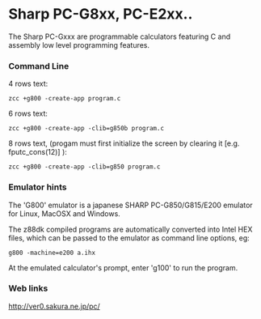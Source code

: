 #  Sharp PC-G8xx, PC-E2xx..

The Sharp PC-Gxxx are programmable calculators featuring C and assembly low level programming features.


### Command Line

4 rows text:

    zcc +g800 -create-app program.c


6 rows text:

    zcc +g800 -create-app -clib=g850b program.c


8 rows text, (progam must first initialize the screen by clearing it [e.g. fputc_cons(12)] ):

    zcc +g800 -create-app -clib=g850 program.c



### Emulator hints

The 'G800' emulator is a japanese SHARP PC-G850/G815/E200 emulator for Linux, MacOSX and Windows.

The z88dk compiled programs are automatically converted into Intel HEX files, which can be passed to the emulator as command line options, eg:

    g800 -machine=e200 a.ihx

At the emulated calculator's prompt, enter  'g100'  to run the program.


### Web links

http://ver0.sakura.ne.jp/pc/


